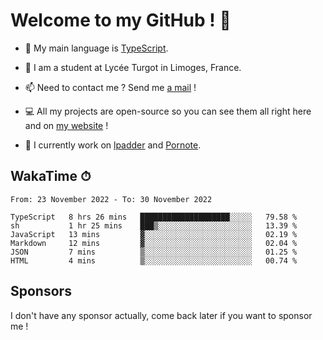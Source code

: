 # Welcome to my GitHub ! 🌃

- 🔭 My main language is [TypeScript](https://www.typescriptlang.org/).

- 🌱 I am a student at Lycée Turgot in Limoges, France.

- 📫 Need to contact me ? Send me <a href="mailto:mikkel@milescode.dev">a mail</a> !

- 💻 All my projects are open-source so you can see them all right here and on <a href="https://www.vexcited.ml">my website</a> !

- 👀 I currently work on [lpadder](https://github.com/Vexcited/lpadder) and [Pornote](https://github.com/Vexcited/Pornote).

## WakaTime ⏱

<!--START_SECTION:waka-->

```text
From: 23 November 2022 - To: 30 November 2022

TypeScript   8 hrs 26 mins   ████████████████████░░░░░   79.58 %
sh           1 hr 25 mins    ███▒░░░░░░░░░░░░░░░░░░░░░   13.39 %
JavaScript   13 mins         ▓░░░░░░░░░░░░░░░░░░░░░░░░   02.19 %
Markdown     12 mins         ▓░░░░░░░░░░░░░░░░░░░░░░░░   02.04 %
JSON         7 mins          ▒░░░░░░░░░░░░░░░░░░░░░░░░   01.25 %
HTML         4 mins          ▒░░░░░░░░░░░░░░░░░░░░░░░░   00.74 %
```

<!--END_SECTION:waka-->

## Sponsors

I don't have any sponsor actually, come back later if you want to sponsor me !
